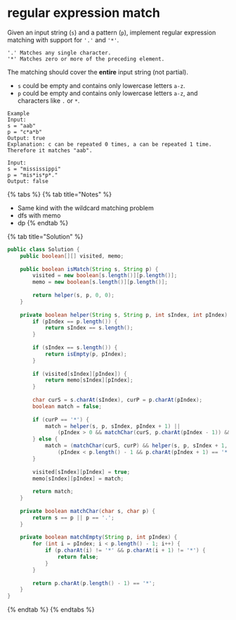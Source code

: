 # regular expression match

Given an input string \(`s`\) and a pattern \(`p`\), implement regular expression matching with support for `'.'` and `'*'`.

```text
'.' Matches any single character.
'*' Matches zero or more of the preceding element.
```

The matching should cover the **entire** input string \(not partial\).

* `s` could be empty and contains only lowercase letters `a-z`.
* `p` could be empty and contains only lowercase letters `a-z`, and characters like `.` or `*`.

```text
Example
Input:
s = "aab"
p = "c*a*b"
Output: true
Explanation: c can be repeated 0 times, a can be repeated 1 time. Therefore it matches "aab".

Input:
s = "mississippi"
p = "mis*is*p*."
Output: false
```

{% tabs %}
{% tab title="Notes" %}
* Same kind with the wildcard matching problem 
* dfs with memo 
* dp
{% endtab %}

{% tab title="Solution" %}
```java
public class Solution {
    public boolean[][] visited, memo;
    
    public boolean isMatch(String s, String p) {
        visited = new boolean[s.length()][p.length()];
        memo = new boolean[s.length()][p.length()];
        
        return helper(s, p, 0, 0);
    }
    
    private boolean helper(String s, String p, int sIndex, int pIndex) {
        if (pIndex == p.length()) {
            return sIndex == s.length();
        }
        
        if (sIndex == s.length()) {
            return isEmpty(p, pIndex);
        }
        
        if (visited[sIndex][pIndex]) {
            return memo[sIndex][pIndex];
        }
        
        char curS = s.charAt(sIndex), curP = p.charAt(pIndex);
        boolean match = false;
        
        if (curP == '*') {
            match = helper(s, p, sIndex, pIndex + 1) ||
                (pIndex > 0 && matchChar(curS, p.charAt(pIndex - 1)) && helper(s, p, sIndex + 1, pIndex));
        } else {
            match = (matchChar(curS, curP) && helper(s, p, sIndex + 1, pIndex + 1)) ||
                (pIndex < p.length() - 1 && p.charAt(pIndex + 1) == '*' && helper(s, p, sIndex, pIndex + 2)); 
        }
        
        visited[sIndex][pIndex] = true;
        memo[sIndex][pIndex] = match;
        
        return match;
    }
    
    private boolean matchChar(char s, char p) {
        return s == p || p == '.';
    }
    
    private boolean matchEmpty(String p, int pIndex) {
        for (int i = pIndex; i < p.length() - 1; i++) {
            if (p.charAt(i) != '*' && p.charAt(i + 1) != '*') {
                return false;
            }
        }
        
        return p.charAt(p.length() - 1) == '*';
    }
}
```
{% endtab %}
{% endtabs %}

